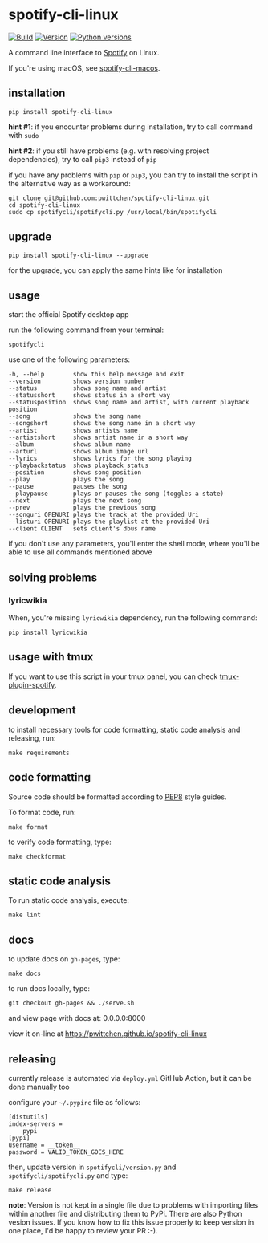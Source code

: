 # spotify-cli-linux

 [![Build](https://github.com/pwittchen/spotify-cli-linux/actions/workflows/build.yml/badge.svg?branch=master)](https://github.com/pwittchen/spotify-cli-linux/actions/workflows/build.yml) [![Version](https://img.shields.io/pypi/v/spotify-cli-linux.svg?style=flat-square)](https://pypi.python.org/pypi/spotify-cli-linux/) [![Python versions](https://img.shields.io/pypi/pyversions/spotify-cli-linux.svg?style=flat-square)](https://pypi.python.org/pypi/spotify-cli-linux/)

A command line interface to [Spotify](https://www.spotify.com/) on Linux.

If you're using macOS, see [spotify-cli-macos](https://github.com/pwittchen/spotify-cli-macos).

installation
------------

```
pip install spotify-cli-linux
```

**hint #1**: if you encounter problems during installation, try to call command with `sudo`

**hint #2**: if you still have problems (e.g. with resolving project dependencies), try to call `pip3` instead of `pip`

if you have any problems with `pip` or `pip3`, you can try to install the script in the alternative way as a workaround:

```
git clone git@github.com:pwittchen/spotify-cli-linux.git
cd spotify-cli-linux
sudo cp spotifycli/spotifycli.py /usr/local/bin/spotifycli
```

upgrade
-------

```
pip install spotify-cli-linux --upgrade
```

for the upgrade, you can apply the same hints like for installation

usage
-----

start the official Spotify desktop app

run the following command from your terminal:

```
spotifycli
```

use one of the following parameters:

```
-h, --help        show this help message and exit
--version         shows version number
--status          shows song name and artist
--statusshort     shows status in a short way
--statusposition  shows song name and artist, with current playback position
--song            shows the song name
--songshort       shows the song name in a short way
--artist          shows artists name
--artistshort     shows artist name in a short way
--album           shows album name
--arturl          shows album image url
--lyrics          shows lyrics for the song playing
--playbackstatus  shows playback status
--position        shows song position
--play            plays the song
--pause           pauses the song
--playpause       plays or pauses the song (toggles a state)
--next            plays the next song
--prev            plays the previous song
--songuri OPENURI plays the track at the provided Uri
--listuri OPENURI plays the playlist at the provided Uri
--client CLIENT   sets client's dbus name
```

if you don't use any parameters, you'll enter the shell mode, where you'll be able to use all commands mentioned above

solving problems
----------------

### lyricwikia

When, you're missing `lyricwikia` dependency, run the following command:

```
pip install lyricwikia
```

usage with tmux
---------------

If you want to use this script in your tmux panel, you can check [tmux-plugin-spotify](https://github.com/pwittchen/tmux-plugin-spotify).

development
-----------

to install necessary tools for code formatting, static code analysis and releasing, run:

```
make requirements
```

code formatting
---------------

Source code should be formatted according to [PEP8](https://www.python.org/dev/peps/pep-0008/) style guides.

To format code, run:

```
make format
```

to verify code formatting, type:

```
make checkformat
```

static code analysis
--------------------

To run static code analysis, execute:

```
make lint
```

docs
----

to update docs on `gh-pages`, type:

```
make docs
```

to run docs locally, type:
```
git checkout gh-pages && ./serve.sh
```

and view page with docs at: 0.0.0.0:8000

view it on-line at https://pwittchen.github.io/spotify-cli-linux

releasing
---------

currently release is automated via `deploy.yml` GitHub Action, but it can be done manually too

configure your `~/.pypirc` file as follows:

```
[distutils]
index-servers =
    pypi
[pypi]
username = __token__
password = VALID_TOKEN_GOES_HERE
```

then, update version in `spotifycli/version.py` and `spotifycli/spotifycli.py` and type:

```
make release
```

**note**: Version is not kept in a single file due to problems with importing files within another file and distributing them to PyPi. There are also Python vesion issues. If you know how to fix this issue properly to keep version in one place, I'd be happy to review your PR :-).
